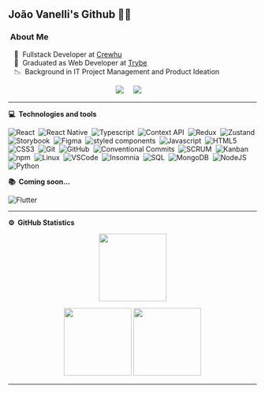 ## João Vanelli's Github :man_technologist:

### &nbsp;About Me

&nbsp;&nbsp;&nbsp;:office: &nbsp;Fullstack Developer at [Crewhu](https://www.crewhu.com/)\
&nbsp;&nbsp;&nbsp;:rocket: &nbsp;Graduated as Web Developer at [Trybe](https://www.betrybe.com/)\
&nbsp;&nbsp;&nbsp;:chart_with_downwards_trend: &nbsp;Background in IT Project Management and Product Ideation

<p align="center">
  <a href="https://www.linkedin.com/in/vanellijoao/"><img src="https://img.shields.io/badge/linkedin-%230077B5.svg?&style=for-the-badge&logo=linkedin&logoColor=white" /></a>&nbsp;&nbsp;&nbsp;&nbsp;
  <a href="https://www.instagram.com/vanellijoao/"><img src="https://img.shields.io/badge/instagram-%23dc2743.svg?&style=for-the-badge&logo=instagram&logoColor=white" /></a>&nbsp;&nbsp;&nbsp;&nbsp;
</p>
</p>

<hr/>


<b> :computer: &nbsp;Technologies and tools</b>
  <br/>


![React](https://img.shields.io/badge/-React-61DAFB?style=flat=square&logo=react&logoColor=black)&nbsp;
![React Native](https://img.shields.io/badge/-React%20Native-61DAFB?style=flat=square&logo=react&logoColor=black)&nbsp;
![Typescript](https://img.shields.io/badge/-TypeScript-3178C6?style=flat=square&logo=typescript&logoColor=white)&nbsp;
![Context API](https://img.shields.io/badge/-Context%20API-61DAFB?style=flat=square&logo=react&logoColor=black)&nbsp;
![Redux](https://img.shields.io/badge/-Redux-764ABC?style=flat=square&logo=redux&logoColor=white)&nbsp;
![Zustand](https://img.shields.io/badge/-Zustand-007ACC?style=flat=square)&nbsp;
![Storybook](https://img.shields.io/badge/-Storybook-FF4785?style=flat=square&logo=storybook&logoColor=white)&nbsp;
![Figma](https://img.shields.io/badge/-Figma-F24E1E?style=flat=square&logo=figma&logoColor=white)&nbsp;
![styled components](https://img.shields.io/badge/-styled%20components-DB7093?style=flat=square&logo=styled-components&logoColor=white)&nbsp;
![Javascript](https://img.shields.io/badge/-Javascript-yellow?style=flat=square&logo=javascript&logoColor=white)&nbsp;
![HTML5](https://img.shields.io/badge/-HTML5-E34F26?style=flat=square&logo=html5&logoColor=white)&nbsp;
![CSS3](https://img.shields.io/badge/-CSS3-1572B6?style=flat=square&logo=css3&logoColor=white)&nbsp;
![Git](https://img.shields.io/badge/-Git-F05032?style=flat=square&logo=git&logoColor=white)&nbsp;
![GitHub](https://img.shields.io/badge/-GitHub-181717?style=flat=square&logo=github&logoColor=white)&nbsp;
![Conventional Commits](https://img.shields.io/badge/-Conventional%20Commits-FE5196?style=flat=square&logo=conventional-commits&logoColor=white)&nbsp;
![SCRUM](https://img.shields.io/badge/-SCRUM-blue?style=flat=square)&nbsp;
![Kanban](https://img.shields.io/badge/-Kanban-grey?style=flat=square)&nbsp;
![npm](https://img.shields.io/badge/-npm-CB3837?style=flat=square&logo=npm&logoColor=white)&nbsp;
![Linux](https://img.shields.io/badge/-Linux-FCC624?style=flat=square&logo=linux&logoColor=black)&nbsp;
![VSCode](https://img.shields.io/badge/-VSCode-007ACC?style=flat=square&logo=visual-studio-code&logoColor=white)&nbsp;
![Insomnia](https://img.shields.io/badge/-Insomnia-4000BF?style=flat=square&logo=insomnia&logoColor=white)&nbsp;
![SQL](https://img.shields.io/badge/-SQL-4479A1?style=flat=square&logo=mysql&logoColor=white)&nbsp;
![MongoDB](https://img.shields.io/badge/-MongoDB-47A248?style=flat=square&logo=mongodb&logoColor=white)&nbsp;
![NodeJS](https://img.shields.io/badge/-Node.Js-339933?style=flat=square&logo=node-dot-js&logoColor=white)&nbsp;
![Python](https://img.shields.io/badge/-Python-3776AB?style=flat=square&logo=python&logoColor=white)&nbsp;
<!-- ![]()&nbsp; -->

<b> :books: &nbsp;Coming soon...</b>
<br/>

![Flutter](https://img.shields.io/badge/-Flutter-02569B?style=flat=square&logo=flutter&logoColor=white)&nbsp;
<!-- ![]()&nbsp; -->

<hr/>

<b>:gear: &nbsp;GitHub Statistics</b>
<br/>
  <p align="center">
      <img height="137px" src="https://github-readme-streak-stats.herokuapp.com/?user=vanellijoao&hide_border=true&theme=nightowl" />
  </p>
  <p align="center">
      <img height="137px" src="https://github-readme-stats.vercel.app/api?username=vanellijoao&hide_title=true&hide_border=true&show_icons=true&include_all_commits=true&count_private=true&line_height=21&theme=nightowl" /> <img height="137px" src="https://github-readme-stats.vercel.app/api/top-langs/?username=vanellijoao&hide=html&hide_title=true&hide_border=true&layout=compact&langs_count=8&theme=nightowl" />
  </p>


<hr/>
<br/>

<!-- <p align="right">
<img src="https://komarev.com/ghpvc/?username=leandrofcr&style=plastic&label=Views"><img>
</p> -->
